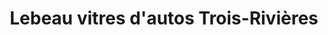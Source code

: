 ---
title: "Lebeau vitres d'autos Trois-Rivières"
url: /trois-rivieres/lebeau-vitres-dautos-trois-rivieres/
shop: car repair
---